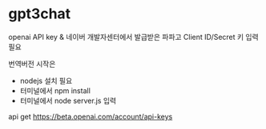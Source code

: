 # gpt3chat

openai API key & 네이버 개발자센터에서 발급받은 파파고 Client ID/Secret 키 입력필요


번역버전 시작은
- nodejs 설치 필요 
- 터미널에서 npm install 
- 터미널에서 node server.js 입력

api get
https://beta.openai.com/account/api-keys